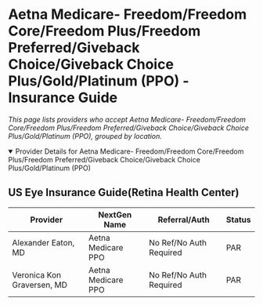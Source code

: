 # Aetna Medicare- Freedom/Freedom Core/Freedom Plus/Freedom Preferred/Giveback Choice/Giveback Choice Plus/Gold/Platinum (PPO) - Insurance Guide

*This page lists providers who accept Aetna Medicare- Freedom/Freedom Core/Freedom Plus/Freedom Preferred/Giveback Choice/Giveback Choice Plus/Gold/Platinum (PPO), grouped by location.*

<details open><summary>Provider Details for Aetna Medicare- Freedom/Freedom Core/Freedom Plus/Freedom Preferred/Giveback Choice/Giveback Choice Plus/Gold/Platinum (PPO)</summary>

## US Eye Insurance Guide(Retina Health Center)

| Provider | NextGen Name | Referral/Auth | Status |
|----------|-------------|--------------|--------|
| Alexander Eaton, MD | Aetna Medicare PPO | No Ref/No Auth Required | PAR |
| Veronica Kon Graversen, MD | Aetna Medicare PPO | No Ref/No Auth Required | PAR |

</details>

